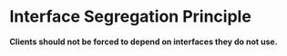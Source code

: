 # Interface Segregation Principle

**Clients should not be forced to depend on interfaces they do not use.**

